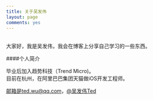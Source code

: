 ```yaml
---
title: 关于吴发伟
layout: page
comments: yes
---
```

<br/>
大家好，我是吴发伟，我会在博客上分享自己学习的一些东西。
<br/>

####个人简介

毕业后加入趋势科技（Trend Micro)。    
目前在杭州，在阿里巴巴集团天猫做iOS开发工程师。     

邮箱是ted.wu@qq.com，[@吴发伟Ted](http://weibo.com/wufawei)     